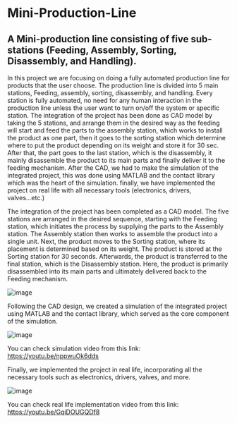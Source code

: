 # Mini-Production-Line
## A Mini-production line consisting of five sub-stations (Feeding, Assembly, Sorting, Disassembly, and Handling).

In this project we are focusing on doing a fully automated production line for products that the user choose. The production line is divided into 5 main stations, Feeding, assembly, sorting, disassembly, and handling. Every station is fully automated, no need for any human interaction in the production line unless the user want to turn on/off the system or specific station. The integration of the project has been done as CAD model by taking the 5 stations, and arrange them in the desired way as the feeding will start and feed the parts to the assembly station, which works to install the product as one part, then it goes to the sorting station which determine where to put the product depending on its weight and store it for 30 sec. After that, the part goes to the last station, which is the disassembly, it mainly disassemble the product to its main parts and finally deliver it to the feeding mechanism. After the CAD, we had to make the simulation of the integrated project, this was done using MATLAB and the contact library which was the heart of the simulation. finally, we have implemented the project on real life with all necessary tools (electronics, drivers, valves...etc.)



The integration of the project has been completed as a CAD model. The five stations are arranged in the desired sequence, starting with the Feeding station, which initiates the process by supplying the parts to the Assembly station. The Assembly station then works to assemble the product into a single unit. Next, the product moves to the Sorting station, where its placement is determined based on its weight. The product is stored at the Sorting station for 30 seconds. Afterwards, the product is transferred to the final station, which is the Disassembly station. Here, the product is primarily disassembled into its main parts and ultimately delivered back to the Feeding mechanism.

![image](https://github.com/MostafaELFEEL/Mini-Production-Line/assets/106331831/154a56ef-1110-46ba-a4e2-6d775eb1fceb)

Following the CAD design, we created a simulation of the integrated project using MATLAB and the contact library, which served as the core component of the simulation.

![image](https://github.com/MostafaELFEEL/Mini-Production-Line/assets/106331831/a36c4c13-a2a4-4eda-b47c-4cf04246204b)

You can check simulation video from this link:
https://youtu.be/nppwuOk6dds


Finally, we implemented the project in real life, incorporating all the necessary tools such as electronics, drivers, valves, and more.

![image](https://github.com/MostafaELFEEL/Mini-Production-Line/assets/106331831/f990e7c1-639c-4c18-b5de-0491eaac5643)

You can check real life implementation video from this link:
https://youtu.be/GqiDOUGQDf8







